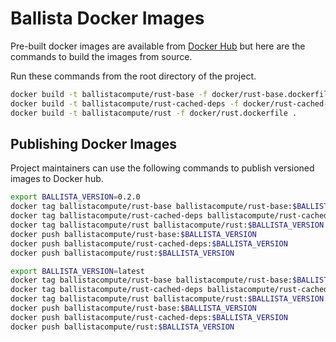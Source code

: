 # Ballista Docker Images

Pre-built docker images are available from [Docker Hub](https://hub.docker.com/orgs/ballistacompute/repositories) but here are the commands to build the images from source.

Run these commands from the root directory of the project.

```bash
docker build -t ballistacompute/rust-base -f docker/rust-base.dockerfile .
docker build -t ballistacompute/rust-cached-deps -f docker/rust-cached-deps.dockerfile .
docker build -t ballistacompute/rust -f docker/rust.dockerfile .
```

## Publishing Docker Images

Project maintainers can use the following commands to publish versioned images to Docker hub.

```bash
export BALLISTA_VERSION=0.2.0
docker tag ballistacompute/rust-base ballistacompute/rust-base:$BALLISTA_VERSION
docker tag ballistacompute/rust-cached-deps ballistacompute/rust-cached-deps:$BALLISTA_VERSION
docker tag ballistacompute/rust ballistacompute/rust:$BALLISTA_VERSION
docker push ballistacompute/rust-base:$BALLISTA_VERSION
docker push ballistacompute/rust-cached-deps:$BALLISTA_VERSION
docker push ballistacompute/rust:$BALLISTA_VERSION

export BALLISTA_VERSION=latest
docker tag ballistacompute/rust-base ballistacompute/rust-base:$BALLISTA_VERSION
docker tag ballistacompute/rust-cached-deps ballistacompute/rust-cached-deps:$BALLISTA_VERSION
docker tag ballistacompute/rust ballistacompute/rust:$BALLISTA_VERSION
docker push ballistacompute/rust-base:$BALLISTA_VERSION
docker push ballistacompute/rust-cached-deps:$BALLISTA_VERSION
docker push ballistacompute/rust:$BALLISTA_VERSION
```